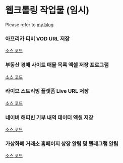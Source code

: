 # 웹크롤링 작업물 (임시)

Please refer to [my blog](https://choongwonl.ee/blog/portfolio/webcrawling-temp/)

### 아프리카 티비 VOD URL 저장

<i class="fab fa-github-alt"></i> [소스 코드](https://github.com/andrewchoongwonlee/webcrawling-archive/tree/master/Afreeca_vod)

### 부동산 경매 사이트 매물 목록 엑셀 저장 프로그램

<i class="fab fa-github-alt"></i> [소스 코드](https://github.com/andrewchoongwonlee/webcrawling-archive/tree/master/Realestate_list)

### 라이브 스트리밍 플랫폼 Live URL 저장

<i class="fab fa-github-alt"></i> [소스 코드](https://github.com/andrewchoongwonlee/webcrawling-archive/tree/master/Livestreaming_url)

### 네이버 해피빈 기부 내역 데이터 엑셀 저장

<i class="fab fa-github-alt"></i> [소스 코드](https://github.com/andrewchoongwonlee/webcrawling-archive/tree/master/Naver_Happybean)

### 가상화폐 거래소 홈페이지 상장 알림 및 텔레그램 알림

<i class="fab fa-github-alt"></i> [소스 코드](https://github.com/andrewchoongwonlee/webcrawling-archive/tree/master/Cryptocurrency_exchange)
